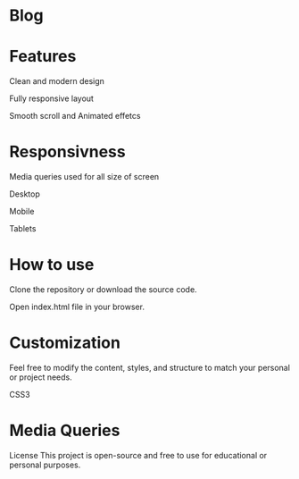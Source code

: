# Blog

# Features
Clean and modern design

Fully responsive layout

Smooth scroll and Animated effetcs

# Responsivness
Media queries used for all size of screen

Desktop

Mobile

Tablets

# How to use
Clone the repository or download the source code.

Open index.html file in your browser.

# Customization
Feel free to modify the content, styles, and structure to match your personal or project needs.


CSS3

# Media Queries

 License
This project is open-source and free to use for educational or personal purposes.


